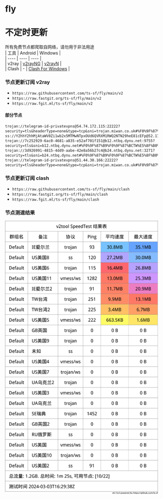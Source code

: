 # fly
# 不定时更新
所有免费节点都爬取自网络，请勿用于非法用途  
|  工具  | Android  | Windows  |  
|  ----  | ----   | ----  |  
| v2ray  | [v2rayNG](https://github.com/2dust/v2rayNG/releases) | [v2rayN](https://github.com/2dust/v2rayN/releases) |  
| Clash  | - | [Clash For Windows](https://github.com/2dust/clashN/releases) | 
  
### 节点更新订阅  v2ray
- `https://raw.githubusercontent.com/ts-sf/fly/main/v2`  
- `https://raw.fastgit.org/ts-sf/fly/main/v2`  
- `https://raw.fgit.ml/ts-sf/fly/main/v2`  
#### 部分节点  
``` 
trojan://telegram-id-privatevpns@54.74.172.115:22222?security=tls&headerType=none&type=tcp&sni=trojan.miwan.co.uk#%F0%9F%87%AE%F0%9F%87%AAIE%E7%88%B1%E5%B0%94%E5%85%B0%2016.7MB%2Fs
ss://Y2hhY2hhMjAtaWV0Zi1wb2x5MTMwNTpxOUd6QVRXM1RWQ2NTN29heE81cEFp@52.178.196.119:3214#%F0%9F%87%BA%F0%9F%87%B8US%E7%BE%8E%E5%9B%BD2
trojan://7c252929-6ac0-4681-a835-e52af701f151@b12.ntbq.dynu.net:9755?security=tls&sni=b12.ntbq.dynu.net#%F0%9F%87%B9%F0%9F%87%BCTW%E5%8F%B0%E6%B9%BE%20623.2KB%2Fs
trojan://3d926991-4815-4dd9-aabe-42e8a56b27c4@b24.ntbq.dynu.net:3271?security=tls&sni=b24.ntbq.dynu.net#%F0%9F%87%B9%F0%9F%87%BCTW%E5%8F%B0%E6%B9%BE2%20147.4KB%2Fs
trojan://telegram-id-privatevpns@51.44.30.166:22222?security=tls&headerType=none&type=tcp&sni=trojan.miwan.co.uk#%F0%9F%87%AC%F0%9F%87%A7GB%E8%8B%B1%E5%9B%BD
```
### 节点更新订阅  clash
- `https://raw.githubusercontent.com/ts-sf/fly/main/clash`  
- `https://raw.fastgit.org/ts-sf/fly/main/clash`  
- `https://raw.fgit.ml/ts-sf/fly/main/clash`  

### 节点测速结果
![image](traffic.png)
